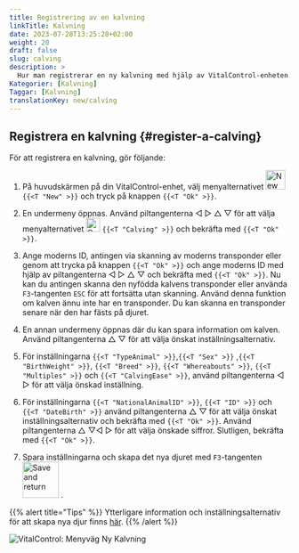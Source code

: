 ```yaml
---
title: Registrering av en kalvning
linkTitle: Kalvning
date: 2023-07-28T13:25:28+02:00
weight: 20
draft: false
slug: calving
description: >
  Hur man registrerar en ny kalvning med hjälp av VitalControl-enheten.
Kategorier: [Kalvning]
Taggar: [Kalvning]
translationKey: new/calving
---
```

## Registrera en kalvning {#register-a-calving}

För att registrera en kalvning, gör följande:

1. På huvudskärmen på din VitalControl-enhet, välj menyalternativet <img src="/icons/main/new-animal.svg" width="35" align="bottom" alt="New animal" /> `{{<T "New" >}}` och tryck på knappen `{{<T "Ok" >}}`.

2. En undermeny öppnas. Använd piltangenterna ◁ ▷ △ ▽ för att välja menyalternativet <img src="/icons/actions/calving.svg" width="25" align="bottom" alt="Calving" /> `{{<T "Calving" >}}` och bekräfta med `{{<T "Ok" >}}`.

3. Ange moderns ID, antingen via skanning av moderns transponder eller genom att trycka på knappen `{{<T "Ok" >}}` och ange moderns ID med hjälp av piltangenterna ◁ ▷ △ ▽ och bekräfta med `{{<T "Ok" >}}`. Nu kan du antingen skanna den nyfödda kalvens transponder eller använda `F3`-tangenten `ESC` för att fortsätta utan skanning. Använd denna funktion om kalven ännu inte har en transponder. Du kan skanna en transponder senare när den har fästs på djuret.

4. En annan undermeny öppnas där du kan spara information om kalven. Använd piltangenterna △ ▽ för att välja önskat inställningsalternativ.

5. För inställningarna `{{<T "TypeAnimal" >}}`,`{{<T "Sex" >}}` ,`{{<T "BirthWeight" >}}`, `{{<T "Breed" >}}`, `{{<T "Whereabouts" >}}`, `{{<T "Multiples" >}}` och `{{<T "CalvingEase" >}}`, använd piltangenterna ◁ ▷ för att välja önskad inställning.

6. För inställningarna `{{<T "NationalAnimalID" >}}`, `{{<T "ID" >}}` och `{{<T "DateBirth" >}}` använd piltangenterna △ ▽ för att välja önskat inställningsalternativ och bekräfta med `{{<T "Ok" >}}`. Använd piltangenterna △ ▽◁ ▷ för att välja önskade siffror. Slutligen, bekräfta med `{{<T "Ok" >}}`.

7. Spara inställningarna och skapa det nya djuret med `F3`-tangenten &nbsp;<img src="/icons/footer/save_exit.svg" width="65" align="bottom" alt="Save and return" />&nbsp;.


{{% alert title="Tips" %}}
Ytterligare information och inställningsalternativ för att skapa nya djur finns [här](../../settings/animal-registration/).
{{% /alert %}}

   ![VitalControl: Menyväg Ny Kalvning](../images/calving.png "Registrera en kalvning")


